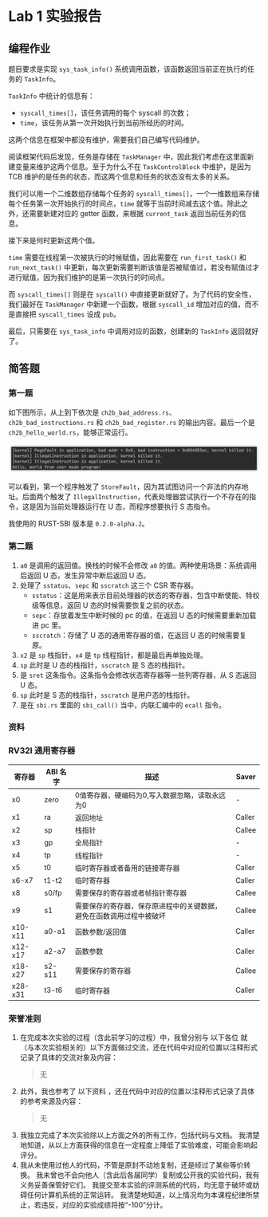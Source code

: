 # Lab 1 实验报告

## 编程作业

题目要求是实现 `sys_task_info()` 系统调用函数，该函数返回当前正在执行的任务的 `TaskInfo`。

`TaskInfo` 中统计的信息有：

- `syscall_times[]`，该任务调用的每个 syscall 的次数；
- `time`，该任务从第一次开始执行到当前所经历的时间。

这两个信息在框架中都没有维护，需要我们自己编写代码维护。

阅读框架代码后发现，任务是存储在 `TaskManager` 中，因此我们考虑在这里面新建变量来维护这两个信息。至于为什么不在 `TaskControlBlock` 中维护，是因为 TCB 维护的是任务的状态，而这两个信息和任务的状态没有太多的关系。

我们可以用一个二维数组存储每个任务的 `syscall_times[]`，一个一维数组来存储每个任务第一次开始执行的时间点，`time` 就等于当前时间减去这个值。除此之外，还需要新建对应的 getter 函数，来根据 `current_task` 返回当前任务的信息。

接下来是何时更新这两个值。

`time` 需要在线程第一次被执行的时候赋值，因此需要在 `run_first_task()` 和 `run_next_task()` 中更新，每次更新需要判断该值是否被赋值过，若没有赋值过才进行赋值，因为我们维护的是第一次执行的时间点。

而 `syscall_times[]` 则是在 `syscall()` 中直接更新就好了。为了代码的安全性，我们最好在 `TaskManager` 中新建一个函数，根据 `syscall_id` 增加对应的值，而不是直接把 `syscall_times` 设成 `pub`。

最后，只需要在 `sys_task_info` 中调用对应的函数，创建新的 `TaskInfo` 返回就好了。

## 简答题

### 第一题

如下图所示，从上到下依次是 `ch2b_bad_address.rs`、`ch2b_bad_instructions.rs` 和 `ch2b_bad_register.rs` 的输出内容。最后一个是 `ch2b_hello_world.rs`，能够正常运行。

![error](2024-04-27-22-58-16.png)

可以看到，第一个程序触发了 `StoreFault`，因为其试图访问一个非法的内存地址。后面两个触发了 `IllegalInstruction`，代表处理器尝试执行一个不存在的指令，这是因为当前处理器运行在 U 态，而程序想要执行 S 态指令。

我使用的 RUST-SBI 版本是 `0.2.0-alpha.2`。

### 第二题

1. `a0` 是调用的返回值。换栈的时候不会修改 `a0` 的值。两种使用场景：系统调用后返回 U 态，发生异常中断后返回 U 态。
2. 处理了 `sstatus`、`sepc` 和 `sscratch` 这三个 CSR 寄存器。
    - `sstatus`：这是用来表示目前处理器的状态的寄存器，包含中断使能、特权级等信息，返回 U 态的时候需要恢复之前的状态。
    - `sepc`：存放着发生中断时候的 pc 的值，在返回 U 态的时候需要重新加载进 pc 里。
    - `sscratch`：存储了 U 态的通用寄存器的值，在返回 U 态的时候需要复原。
3. `x2` 是 `sp` 栈指针，`x4` 是 `tp` 线程指针，都是最后再单独处理。
4. `sp` 此时是 U 态的栈指针，`sscratch` 是 S 态的栈指针。
5. 是 `sret` 这条指令。这条指令会修改状态寄存器等一些列寄存器，从 S 态返回 U 态。
6. `sp` 此时是 S 态的栈指针，`sscratch` 是用户态的栈指针。
7. 是在 `sbi.rs` 里面的 `sbi_call()` 当中，内联汇编中的 `ecall` 指令。

### 资料

### RV32I 通用寄存器

| 寄存器   | ABI 名字  | 描述 | Saver  |
| ------- | -------- | ----------------- | ------ |
| x0      | zero     | 0值寄存器，硬编码为0,写入数据忽略，读取永远为0  | - |
| x1      | ra       | 返回地址 | Caller |
| x2      | sp       | 栈指针 | Callee |
| x3      | gp       | 全局指针 | - |
| x4      | tp       | 线程指针 | - |
| x5      | t0       | 临时寄存器或者备用的链接寄存器 | Caller |
| x6-x7   | t1-t2    | 临时寄存器 | Caller |
| x8      | s0/fp    | 需要保存的寄存器或者帧指针寄存器 | Callee |
| x9      | s1       | 需要保存的寄存器，保存原进程中的关键数据，避免在函数调用过程中被破坏 | Callee |
| x10-x11 | a0-a1    | 函数参数/返回值 | Caller |
| x12-x17 | a2-a7    | 函数参数 | Caller |
| x18-x27 | s2-s11   | 需要保存的寄存器 | Callee |
| x28-x31 | t3-t6    | 临时寄存器 | Caller |

### 荣誉准则

1. 在完成本次实验的过程（含此前学习的过程）中，我曾分别与 以下各位 就（与本次实验相关的）以下方面做过交流，还在代码中对应的位置以注释形式记录了具体的交流对象及内容：
    > 无
2. 此外，我也参考了 以下资料 ，还在代码中对应的位置以注释形式记录了具体的参考来源及内容：
    > 无
3. 我独立完成了本次实验除以上方面之外的所有工作，包括代码与文档。 我清楚地知道，从以上方面获得的信息在一定程度上降低了实验难度，可能会影响起评分。
4. 我从未使用过他人的代码，不管是原封不动地复制，还是经过了某些等价转换。 我未曾也不会向他人（含此后各届同学）复制或公开我的实验代码，我有义务妥善保管好它们。 我提交至本实验的评测系统的代码，均无意于破坏或妨碍任何计算机系统的正常运转。 我清楚地知道，以上情况均为本课程纪律所禁止，若违反，对应的实验成绩将按“-100”分计。
